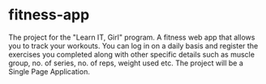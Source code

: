 fitness-app
===========

The project for the "Learn IT, Girl" program.
A fitness web app that allows you to track your workouts. You can log in on a daily basis and register the exercises you completed along with other specific details such as muscle group, no. of series, no. of reps, weight used etc.
The project will be a Single Page Application.
